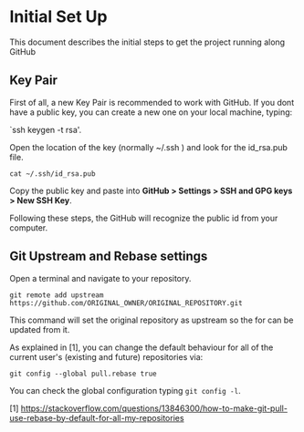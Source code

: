 # Initial Set Up

This document describes the initial steps to get the project running along GitHub

## Key Pair

First of all, a new Key Pair is recommended to work with GitHub. If you dont have a public key, you can create a new one on your local machine, typing: 

`ssh keygen -t rsa'.  

Open the location of the key (normally ~/.ssh ) and look for the id_rsa.pub file. 

`cat ~/.ssh/id_rsa.pub`

Copy the public key and paste into **GitHub > Settings > SSH and GPG keys > New SSH Key**.

Following these steps, the GitHub will recognize the public id from your computer.

## Git Upstream and Rebase settings

Open a terminal and navigate to your repository.

`git remote add upstream https://github.com/ORIGINAL_OWNER/ORIGINAL_REPOSITORY.git` 

This command will set the original repository as upstream so the for can be updated from it.  

As explained in [1], you can change the default behaviour for all of the current user's (existing and future) repositories via:

`git config --global pull.rebase true`  

You can check the global configuration typing `git config -l`.

 [1] https://stackoverflow.com/questions/13846300/how-to-make-git-pull-use-rebase-by-default-for-all-my-repositories

